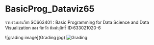 # BasicProg_Dataviz65
รวบรวมงานวิชา SC663401 : Basic Programming for Data Science and Data Visualization ของ พิทวัส พิมพ์บุสิทธิ์  ID:633021020-6 


![grading image](Grading jpg)
![Grading](https://user-images.githubusercontent.com/108257638/176375032-bfbc9f06-f6a6-46b1-9744-5c375de167ac.jpg)
